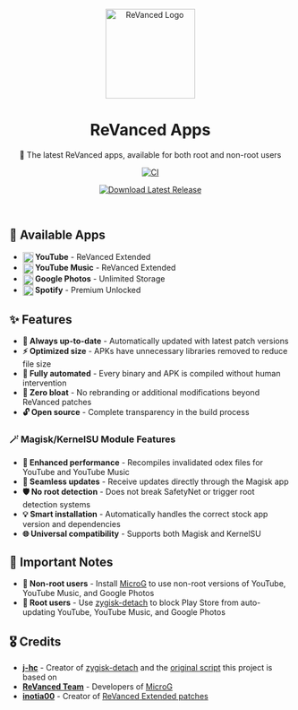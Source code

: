 <div align="center">

<br/>

<a href="https://github.com/avisek/revanced-apps">
  <img alt="ReVanced Logo" src="https://upload.wikimedia.org/wikipedia/commons/4/40/Revanced-logo-round.svg" width="160" />
</a>

# ReVanced Apps

🚀 The latest ReVanced apps, available for both root and non-root users

[![CI](https://github.com/avisek/revanced-apps/actions/workflows/ci.yml/badge.svg?event=schedule)](https://github.com/avisek/revanced-apps/actions)

[![Download Latest Release](https://img.shields.io/badge/Download%20Latest%20Release-blue?style=for-the-badge&logo=abdownloadmanager&logoColor=white)](https://github.com/avisek/revanced-apps/releases)

<br/>

</div>

## 📱 Available Apps

- **<a href="https://github.com/avisek/revanced-apps/releases"><img src="https://upload.wikimedia.org/wikipedia/commons/0/09/YouTube_full-color_icon_(2017).svg" width="19" height="19" align="absmiddle"/></a> YouTube** - ReVanced Extended
- **<a href="https://github.com/avisek/revanced-apps/releases"><img src="https://upload.wikimedia.org/wikipedia/commons/6/6a/Youtube_Music_icon.svg" width="19" height="19" align="absmiddle"/></a> YouTube Music** - ReVanced Extended
- **<a href="https://github.com/avisek/revanced-apps/releases"><img src="https://upload.wikimedia.org/wikipedia/commons/1/12/Google_Photos_icon_(2020).svg" width="19" height="19" align="absmiddle"/></a> Google Photos** - Unlimited Storage
- **<a href="https://github.com/avisek/revanced-apps/releases"><img src="https://upload.wikimedia.org/wikipedia/commons/1/19/Spotify_logo_without_text.svg" width="19" height="19" align="absmiddle"/></a> Spotify** - Premium Unlocked

## ✨ Features

- **🔄 Always up-to-date** - Automatically updated with latest patch versions
- **⚡ Optimized size** - APKs have unnecessary libraries removed to reduce file size
- **🤖 Fully automated** - Every binary and APK is compiled without human intervention
- **🧹 Zero bloat** - No rebranding or additional modifications beyond ReVanced patches
- **🔓 Open source** - Complete transparency in the build process

### 🪄 Magisk/KernelSU Module Features

- **🚀 Enhanced performance** - Recompiles invalidated odex files for YouTube and YouTube Music
- **📲 Seamless updates** - Receive updates directly through the Magisk app
- **🛡️ No root detection** - Does not break SafetyNet or trigger root detection systems
- **💡 Smart installation** - Automatically handles the correct stock app version and dependencies
- **🌐 Universal compatibility** - Supports both Magisk and KernelSU

## 📌 Important Notes

- **📱 Non-root users** - Install [MicroG](https://github.com/ReVanced/GmsCore/releases) to use non-root versions of YouTube, YouTube Music, and Google Photos
- **🔐 Root users** - Use [zygisk-detach](https://github.com/j-hc/zygisk-detach) to block Play Store from auto-updating YouTube, YouTube Music, and Google Photos

## 🎖️ Credits

- **[j-hc](https://github.com/j-hc)** - Creator of [zygisk-detach](https://github.com/j-hc/zygisk-detach) and the [original script](https://github.com/j-hc/revanced-magisk-module) this project is based on
- **[ReVanced Team](https://github.com/revanced)** - Developers of [MicroG](https://github.com/ReVanced/GmsCore/releases)
- **[inotia00](https://github.com/inotia00)** - Creator of [ReVanced Extended patches](https://github.com/inotia00/revanced-patches)
